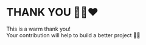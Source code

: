 <p align="center">
    <h1>THANK YOU 🙏🏻❤️</h1>
</p>

This is a warm thank you!<br />
Your contribution will help to build a better project 💪🏻
